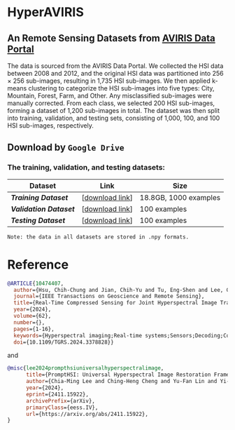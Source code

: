 # HyperAVIRIS

## An Remote Sensing Datasets from [AVIRIS Data Portal](https://aviris.jpl.nasa.gov/)

The data is sourced from the AVIRIS Data Portal. We collected the HSI data between 2008 and 2012, and the original HSI data was partitioned into 256 × 256 sub-images, resulting in 1,735 HSI sub-images. We then applied k-means clustering to categorize the HSI sub-images into five types: City, Mountain, Forest, Farm, and Other. Any misclassified sub-images were manually corrected. From each class, we selected 200 HSI sub-images, forming a dataset of 1,200 sub-images in total. The dataset was then split into training, validation, and testing sets, consisting of 1,000, 100, and 100 HSI sub-images, respectively. 

## Download by `Google Drive`

### The training, validation, and testing datasets:

| Dataset                  | Link                                                                                                    | Size                 |
| ------------------------ | ------------------------------------------------------------------------------------------------------- | -------------------- |
| **_Training Dataset_**   | [[download link](https://drive.google.com/drive/folders/15PDZ-EQgnA_PDLWPEAo4DEl7yAXY7J5k?usp=sharing)] | 18.8GB, 1000 examples|
| **_Validation Dataset_** | [[download link](https://drive.google.com/drive/folders/11OMZ-CIjlMCufydZlLG3bmsHACkZnTKF?usp=sharing)] | 100 examples         |
| **_Testing Dataset_**    | [[download link](https://drive.google.com/drive/folders/1B2Pg43KIQnlt2T04lK0Zb6TmcHUQzbNI?usp=sharing)] | 100 examples         |

`Note: the data in all datasets are stored in .npy formats.`

# Reference

```bibtex
@ARTICLE{10474407,
  author={Hsu, Chih-Chung and Jian, Chih-Yu and Tu, Eng-Shen and Lee, Chia-Ming and Chen, Guan-Lin},
  journal={IEEE Transactions on Geoscience and Remote Sensing},
  title={Real-Time Compressed Sensing for Joint Hyperspectral Image Transmission and Restoration for CubeSat},
  year={2024},
  volume={62},
  number={},
  pages={1-16},
  keywords={Hyperspectral imaging;Real-time systems;Sensors;Decoding;Compressed sensing;Training;Task analysis;Compressed sensing;deep learning (DL);hyperspectral image (HSI);hyperspectral restoration;real-time applications},
  doi={10.1109/TGRS.2024.3378828}}
```

and

```bibtex
@misc{lee2024prompthsiuniversalhyperspectralimage,
      title={PromptHSI: Universal Hyperspectral Image Restoration Framework for Composite Degradation},
      author={Chia-Ming Lee and Ching-Heng Cheng and Yu-Fan Lin and Yi-Ching Cheng and Wo-Ting Liao and Chih-Chung Hsu and Fu-En Yang and Yu-Chiang Frank Wang},
      year={2024},
      eprint={2411.15922},
      archivePrefix={arXiv},
      primaryClass={eess.IV},
      url={https://arxiv.org/abs/2411.15922},
}
```
